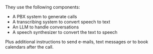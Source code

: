 They use the following components:

- A PBX system to generate calls
- A transcribing system to convert speech to text
- An LLM to handle conversations
- A speech synthesizer to convert the text to speech

Plus additional instructions to send e-mails, text messages or to book calendars after the call.